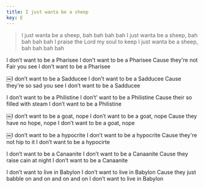 ```yaml
---
title: I just wanta be a sheep
key: E
---
```


>I just wanta be a sheep, bah bah bah bah 
I just wanta be a sheep, bah bah bah bah 
I praise the Lord my soul to keep
I just wanta be a sheep, bah bah bah bah

I don’t want to be a Pharisee 
I don’t want to be a Pharisee
Cause they're not Fair you see 
I don’t want to be a Pharisee

￼I don’t want to be a Sadducee
I don’t want to be a Sadducee
Cause they're so sad you see
I don’t want to be a Sadducee

I don’t want to be a Philistine
I don’t’ want to be a Philistine 
Cause their so filled with steam 
I don’t want to be a Philistine

￼I don’t want to be a goat, nope
I don’t want to be a goat, nope 
Cause they have no hope, nope 
I don’t want to be a goat, nope

￼I don’t want to be a hypocrite 
I don’t want to be a hypocrite 
Cause they're not hip to it
I don’t want to be a hypocirte

I don’t want to be a Canaanite 
I don’t want to be a Canaanite 
Cause they raise cain at night 
I don’t want to be a Canaanite

I don’t want to live in Babylon
I don’t want to live in Babylon
Cause they just babble on and on and on and on
I don’t want to live in Babylon
